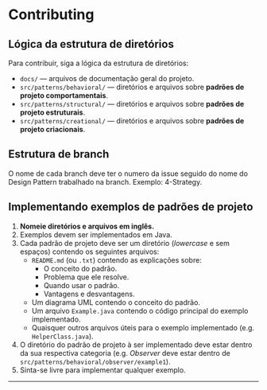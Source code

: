 # Contributing

## Lógica da estrutura de diretórios
Para contribuir, siga a lógica da estrutura de diretórios:

* `docs/` — arquivos de documentação geral do projeto.
* `src/patterns/behavioral/` — diretórios e arquivos sobre **padrões de projeto comportamentais**.
* `src/patterns/structural/` — diretórios e arquivos sobre **padrões de projeto estruturais**.
* `src/patterns/creational/` — diretórios e arquivos sobre **padrões de projeto criacionais**.

## Estrutura de branch
O nome de cada branch deve ter o numero da issue seguido do nome do Design Pattern trabalhado na branch.
Exemplo: 4-Strategy.

## Implementando exemplos de padrões de projeto

1. **Nomeie diretórios e arquivos em inglês.**
2. Exemplos devem ser implementados em Java.
3. Cada padrão de projeto deve ser um diretório (_lowercase_ e sem espaços) contendo os seguintes arquivos: 
    * `README.md` (ou `.txt`) contendo as explicações sobre: 
        * O conceito do padrão.
        * Problema que ele resolve.
        * Quando usar o padrão.
        * Vantagens e desvantagens.
    * Um diagrama UML contendo o conceito do padrão.
    * Um arquivo `Example.java` contendo o código principal do exemplo implementado.
    * Quaisquer outros arquivos úteis para o exemplo implementado (e.g. `HelperClass.java`).
4. O diretório do padrão de projeto à ser implementado deve estar dentro da sua respectiva categoria (e.g. _Observer_ deve estar dentro de `src/patterns/behavioral/observer/example1`).
5. Sinta-se livre para implementar qualquer exemplo.

***
